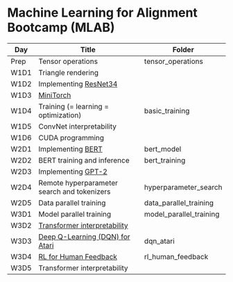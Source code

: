 # Machine Learning for Alignment Bootcamp (MLAB)

| Day  | Title                                                                                       | Folder                  |
| ---- | ------------------------------------------------------------------------------------------- | ----------------------- |
| Prep | Tensor operations                                                                           | tensor_operations       |
| W1D1 | Triangle rendering                                                                          |                         |
| W1D2 | Implementing [ResNet34](https://arxiv.org/abs/1512.03385)                                   |                         |
| W1D3 | [MiniTorch](https://github.com/minitorch/)                                                  |                         |
| W1D4 | Training (= learning = optimization)                                                        | basic_training          |
| W1D5 | ConvNet interpretability                                                                    |                         |
| W1D6 | CUDA programming                                                                            |                         |
| W2D1 | Implementing [BERT](https://arxiv.org/abs/1810.04805)                                       | bert_model              |
| W2D2 | BERT training and inference                                                                 | bert_training           |
| W2D3 | Implementing [GPT-2](https://openai.com/blog/better-language-models/)                       |                         |
| W2D4 | Remote hyperparameter search and tokenizers                                                 | hyperparameter_search   |
| W2D5 | Data parallel training                                                                      | data_parallel_training  |
| W3D1 | Model parallel training                                                                     | model_parallel_training |
| W3D2 | [Transformer interpretability](https://transformer-circuits.pub/2021/framework/index.html)  |                         |
| W3D3 | [Deep Q-Learning (DQN) for Atari](https://arxiv.org/abs/1312.5602)                          | dqn_atari               |
| W3D4 | [RL for Human Feedback](https://openai.com/blog/learning-to-summarize-with-human-feedback/) | rl_human_feedback       |
| W3D5 | Transformer interpretability                                                                |                         |
